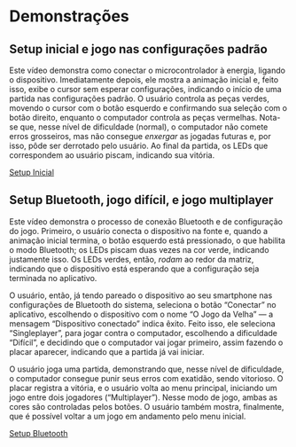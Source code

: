 # Demonstrações

## Setup inicial e jogo nas configurações padrão

Este vídeo demonstra como conectar o microcontrolador à energia, ligando o
dispositivo. Imediatamente depois, ele mostra a animação inicial e, feito isso,
exibe o cursor sem esperar configurações, indicando o início de uma partida nas
configurações padrão. O usuário controla as peças verdes, movendo o cursor com
o botão esquerdo e confirmando sua seleção com o botão direito, enquanto o
computador controla as peças vermelhas. Nota-se que, nesse nível de dificuldade
(normal), o computador não comete erros grosseiros, mas não consegue *enxergar*
as jogadas futuras e, por isso, pôde ser derrotado pelo usuário. Ao final da
partida, os LEDs que correspondem ao usuário piscam, indicando sua vitória.

[Setup Inicial](https://github.com/ICEI-PUC-Minas-EC-TI/ppl-ec-2024-1-p1-liec-t1-g2-jogo-da-velha/assets/169660385/9835e238-2499-46d9-83b2-a269165461b0)

## Setup Bluetooth, jogo difícil, e jogo multiplayer

Este vídeo demonstra o processo de conexão Bluetooth e de configuração do jogo.
Primeiro, o usuário conecta o dispositivo na fonte e, quando a animação inicial
termina, o botão esquerdo está pressionado, o que habilita o modo Bluetooth; os
LEDs piscam duas vezes na cor verde, indicando justamente isso. Os LEDs verdes,
então, *rodam* ao redor da matriz, indicando que o dispositivo está esperando
que a configuração seja terminada no aplicativo.

O usuário, então, já tendo pareado o dispositivo ao seu smartphone nas
configurações de Bluetooth do sistema, seleciona o botão “Conectar” no
aplicativo, escolhendo o dispositivo com o nome “O Jogo da Velha” — a mensagem
“Dispositivo conectado” indica êxito. Feito isso, ele seleciona “Singleplayer”,
para jogar contra o computador, escolhendo a dificuldade “Difícil”, e decidindo
que o computador vai jogar primeiro, assim fazendo o placar aparecer, indicando
que a partida já vai iniciar.

O usuário joga uma partida, demonstrando que, nesse nível de dificuldade, o
computador consegue punir seus erros com exatidão, sendo vitorioso. O placar
registra a vitória, e o usuário volta ao menu principal, iniciando um jogo
entre dois jogadores (“Multiplayer”). Nesse modo de jogo, ambas as cores são
controladas pelos botões. O usuário também mostra, finalmente, que é possível
voltar a um jogo em andamento pelo menu inicial.

[Setup Bluetooth](https://github.com/ICEI-PUC-Minas-EC-TI/ppl-ec-2024-1-p1-liec-t1-g2-jogo-da-velha/assets/169660385/b026c042-2a5c-4614-8993-6be413f7cb8c)
